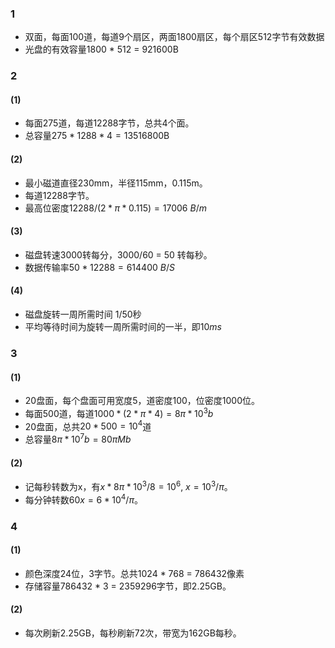 ### 1

- 双面，每面100道，每道9个扇区，两面1800扇区，每个扇区512字节有效数据
- 光盘的有效容量1800 * 512 = 921600B

### 2

#### (1)

- 每面275道，每道12288字节，总共4个面。
- 总容量$275 * 1288 * 4 = 13516800$B

#### (2)

- 最小磁道直径230mm，半径115mm，0.115m。
- 每道12288字节。
- 最高位密度$12288 / (2* \pi * 0.115) = 17006 \ B/m$

#### (3)

- 磁盘转速3000转每分，3000/60 = 50 转每秒。
- 数据传输率$50 * 12288 = 614400 \ B/S$

#### (4)

- 磁盘旋转一周所需时间 1/50秒
- 平均等待时间为旋转一周所需时间的一半，即$10ms$

### 3

#### (1)

- 20盘面，每个盘面可用宽度5，道密度100，位密度1000位。
- 每面500道，每道$1000 * (2 *\pi * 4) = 8 \pi * 10^3b$
- 20盘面，总共$20 * 500 = 10^4$道
- 总容量$8\pi * 10^7b = 80\pi Mb$

#### (2)

- 记每秒转数为x，有$x * 8\pi*10^3 / 8 = 10^6,\ x = 10^3/\pi$。
- 每分钟转数$60x = 6 * 10^4 / \pi$。 

### 4

#### (1)

- 颜色深度24位，3字节。总共1024 * 768 = 786432像素
- 存储容量786432 * 3 = 2359296字节，即2.25GB。

#### (2)

- 每次刷新2.25GB，每秒刷新72次，带宽为162GB每秒。